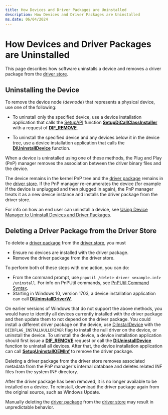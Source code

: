 ```yaml
---
title: How Devices and Driver Packages are Uninstalled
description: How Devices and Driver Packages are Uninstalled
ms.date: 06/04/2024
---
```


# How Devices and Driver Packages are Uninstalled

This page describes how software uninstalls a device and removes a driver package from the [driver store](driver-store.md).

## Uninstalling the Device

To remove the device node (*devnode*) that represents a physical device, use one of the following:

* To uninstall only the specified device, use a device installation application that calls the [SetupAPI](setupapi.md) function [**SetupDiCallClassInstaller**](/windows/win32/api/setupapi/nf-setupapi-setupdicallclassinstaller) with a request of [**DIF_REMOVE**](./dif-remove.md).

* To uninstall the specified device and any devices below it in the device tree, use a device installation application that calls the [**DiUninstallDevice**](/windows/win32/api/newdev/nf-newdev-diuninstalldevice) function.

When a device is uninstalled using one of these methods, the Plug and Play (PnP) manager removes the association between the driver binary files and the device.

The device remains in the kernel PnP tree and the [driver package](driver-packages.md) remains in the [driver store](driver-store.md). If the PnP manager re-enumerates the device (for example if the device is unplugged and then plugged in again), the PnP manager treats it as a new device instance and installs the driver package from the driver store.

For info on how an end user can uninstall a device, see  [Using Device Manager to Uninstall Devices and Driver Packages](using-device-manager-to-uninstall-devices-and-driver-packages.md).

## Deleting a Driver Package from the Driver Store

To delete a [driver package](driver-packages.md) from the [driver store](driver-store.md), you must 
* Ensure no devices are installed with the driver package. 
* Remove the driver package from the driver store.

To perform both of these steps with one action, you can do:

* From the command prompt, use `pnputil /delete-driver <example.inf> /uninstall`. For info on PnPUtil commands, see [PnPUtil Command Syntax](../devtest/pnputil-command-syntax.md).
* Starting in Windows 10, version 1703, a device installation application can call [**DiUninstallDriverW**](/windows/win32/api/newdev/nf-newdev-diuninstalldriverw).

On earlier versions of Windows that do not support the above methods, you would have to identify all devices currently installed with the driver package and then update them to not depend on the driver package. You could install a different driver package on the device, use [DiInstallDevice](/windows/win32/api/newdev/nf-newdev-diinstalldevice) with the `DIIDFLAG_INSTALLNULLDRIVER` flag to install the null driver on the device, or uninstall the device. To uninstall the device, a device installation application should first issue a [**DIF_REMOVE**](./dif-remove.md) request or call the [**DiUninstallDevice**](/windows/win32/api/newdev/nf-newdev-diuninstalldevice) function to uninstall all devices. After that, the device installation application can call [**SetupUninstallOEMInf**](/windows/win32/api/setupapi/nf-setupapi-setupuninstalloeminfa) to remove the driver package.

Deleting a driver package from the driver store removes associated metadata from the PnP manager's internal database and deletes related INF files from the system INF directory.

After the driver package has been removed, it is no longer available to be installed on a device. To reinstall, download the driver package again from the original source, such as Windows Update.

Manually deleting the [driver package](driver-packages.md) from the [driver store](driver-store.md) may result in unpredictable behavior.
